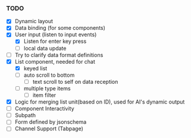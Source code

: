 ### TODO
- [x] Dynamic layout
- [x] Data binding (for some components)
- [x] User input (listen to input events)
    - [x] Listen for enter key press
    - [ ] local data update
- [ ] Try to clarify data format definitions
- [x] List component, needed for chat
    - [x] keyed list
    - [ ] auto scroll to bottom
        - [ ] text scroll to self on data reception
    - [ ] multiple type items
        - [ ] item filter
- [x] Logic for merging list unit(based on ID), used for AI's dynamic output
- [ ] Component Interactivity
- [ ] Subpath
- [ ] Form defined by jsonschema
- [ ] Channel Support (Tabpage)
